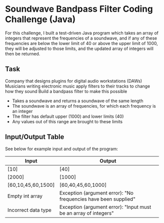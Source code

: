 # Soundwave Bandpass Filter Coding Challenge (Java)
For this challenge, I built a test-driven Java program which takes an array of integers that represent the frequencies of a soundwave, and if any of these frequencies are below the lower limit of 40 or above the upper limit of 1000, they will be adjusted to those limits, and the updated array of integers will then be returned.


## Task
Company that designs plugins for digital audio workstations (DAWs)
Musicians writing electronic music apply filters to their tracks to change how they sound
Build a bandpass filter to make this possible
- Takes a soundwave and returns a soundwave of the same length
- The soundwave is an array of frequencies, for which each frequency is an integer
- The filter has default upper (1000) and lower limits (40)
- Any values out of this range are brought to these limits


## Input/Output Table
See below for example input and output of the program:

__Input__               |   __Output__
------------------------|--------------------------------------------
[10]                    |  [40]  
[2000]                  |  [1000]
[60,10,45,60,1500]      |  [60,40,45,60,1000]
Empty int array         |  Exception (argument error): "No frequencies have been supplied"
Incorrect data type     |  Exception (argument error): "Input must be an array of integers"
